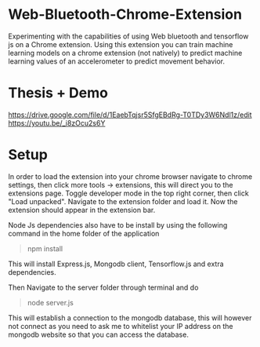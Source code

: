 # Web-Bluetooth-Chrome-Extension

Experimenting with the capabilities of using Web bluetooth and tensorflow js on a Chrome extension. Using this extension you can train machine learning models on a chrome extension (not natively) to predict machine learning values of an accelerometer to predict movement behavior.

# Thesis + Demo

https://drive.google.com/file/d/1EaebTqjsr5SfgEBdRg-T0TDy3W6Ndl1z/edit
https://youtu.be/_i8zOcu2s6Y

# Setup

In order to load the extension into your chrome browser navigate to chrome settings, then click more tools -> extensions, this will direct you to the extensions page. Toggle developer mode in the top right corner, then click "Load unpacked". Navigate to the extension folder and load it. Now the extension should appear in the extension bar.

Node Js dependencies also have to be install by using the following command in the home folder of the application
> npm install

This will install Express.js, Mongodb client, Tensorflow.js and extra dependencies.

Then Navigate to the server folder through terminal and do 
> node server.js

This will establish a connection to the mongodb database, this will however not connect as you need to ask me to whitelist your IP address on the mongodb website so that you can access the database.



